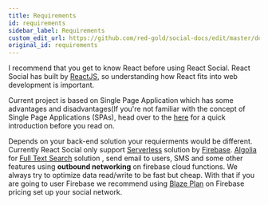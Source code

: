 ```yaml
---
title: Requirements
id: requirements
sidebar_label: Requirements
custom_edit_url: https://github.com/red-gold/social-docs/edit/master/docs/reference/actions.md
original_id: requirements
---
```


I recommend that you get to know React before using React Social. React Social has built by [ReactJS](https://reactjs.org/), so understanding how React fits into web development is important.

Current project is based on Single Page Application which has some advantages and disadvantages(If you're not familiar with the concept of Single Page Applications (SPAs), head over to the [here](https://www.codeschool.com/beginners-guide-to-web-development/single-page-applications) for a quick introduction before you read on.

Depends on your back-end solution your requierments would be different. 
Currently React Social only support [Serverless](https://martinfowler.com/articles/serverless.html) solution by [Firebase](https://firebase.google.com/). [Algolia](https://www.algolia.com/) for [Full Text Search](https://en.wikipedia.org/wiki/Full-text_search) solution , send email to users, SMS and some other features using **outbound networking** on firebase cloud functions.
We always try to optimize data read/write to be fast but cheap. With that if you are going to user Firebase we recommend using [Blaze Plan](https://firebase.google.com/pricing/#blaze-calculator) on Firebase pricing set up your social network.
